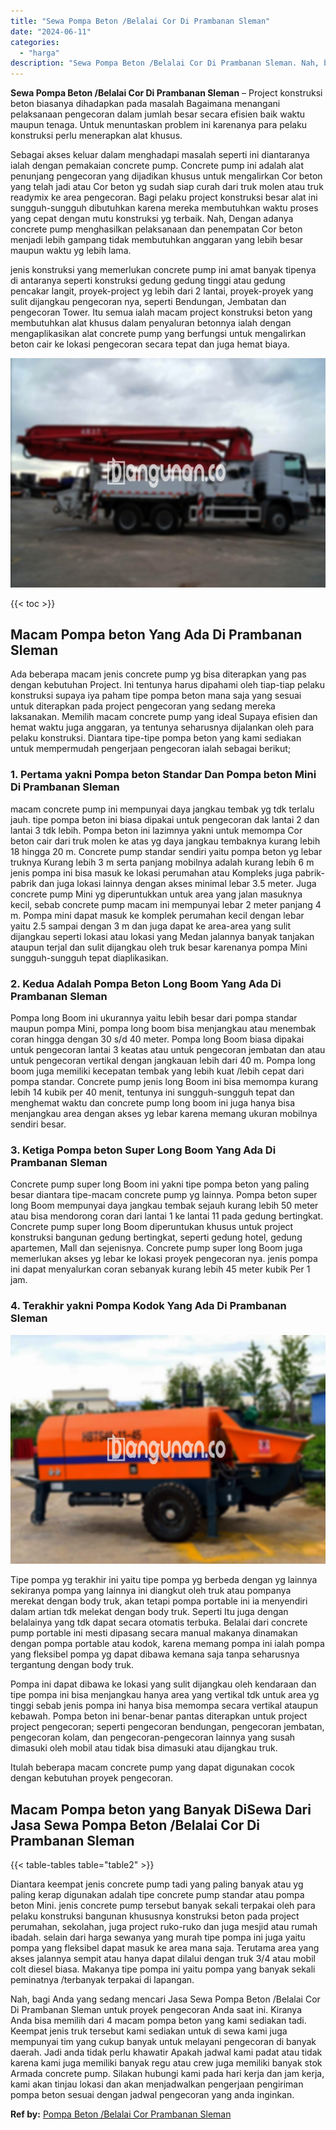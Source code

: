 ```yaml
---
title: "Sewa Pompa Beton /Belalai Cor Di Prambanan Sleman"
date: "2024-06-11"
categories: 
  - "harga"
description: "Sewa Pompa Beton /Belalai Cor Di Prambanan Sleman. Nah, bagi Anda yang sedang mencari Jasa Sewa Pompa Beton /Belalai Cor Di Prambanan Sleman untuk proyek pen..."
---
```


**Sewa Pompa Beton /Belalai Cor Di Prambanan Sleman** – Project konstruksi beton biasanya dihadapkan pada masalah Bagaimana menangani pelaksanaan pengecoran dalam jumlah besar secara efisien baik waktu maupun tenaga. Untuk menuntaskan problem ini karenanya para pelaku konstruksi perlu menerapkan alat khusus.

Sebagai akses keluar dalam menghadapi masalah seperti ini diantaranya ialah dengan pemakaian concrete pump. Concrete pump ini adalah alat penunjang pengecoran yang dijadikan khusus untuk mengalirkan Cor beton yang telah jadi atau Cor beton yg sudah siap curah dari truk molen atau truk readymix ke area pengecoran. Bagi pelaku project konstruksi besar alat ini sungguh-sungguh dibutuhkan karena mereka membutuhkan waktu proses yang cepat dengan mutu konstruksi yg terbaik. Nah, Dengan adanya concrete pump menghasilkan pelaksanaan dan penempatan Cor beton menjadi lebih gampang tidak membutuhkan anggaran yang lebih besar maupun waktu yg lebih lama.

jenis konstruksi yang memerlukan concrete pump ini amat banyak tipenya di antaranya seperti konstruksi gedung gedung tinggi atau gedung pencakar langit, proyek-project yg lebih dari 2 lantai, proyek-proyek yang sulit dijangkau pengecoran nya, seperti Bendungan, Jembatan dan pengecoran Tower. Itu semua ialah macam project konstruksi beton yang membutuhkan alat khusus dalam penyaluran betonnya ialah dengan mengaplikasikan alat concrete pump yang berfungsi untuk mengalirkan beton cair ke lokasi pengecoran secara tepat dan juga hemat biaya.

![Sewa Pompa Beton /Belalai Cor Di Prambanan Sleman](/images/sewa-concrete-pump-25.png)

{{< toc >}}

## Macam Pompa beton Yang Ada Di Prambanan Sleman

Ada beberapa macam jenis concrete pump yg bisa diterapkan yang pas dengan kebutuhan Project. Ini tentunya harus dipahami oleh tiap-tiap pelaku konstruksi supaya iya paham tipe pompa beton mana saja yang sesuai untuk diterapkan pada project pengecoran yang sedang mereka laksanakan. Memilih macam concrete pump yang ideal Supaya efisien dan hemat waktu juga anggaran, ya tentunya seharusnya dijalankan oleh para pelaku konstruksi. Diantara tipe-tipe pompa beton yang kami sediakan untuk mempermudah pengerjaan pengecoran ialah sebagai berikut;

### 1\. Pertama yakni Pompa beton Standar Dan Pompa beton Mini Di Prambanan Sleman

macam concrete pump ini mempunyai daya jangkau tembak yg tdk terlalu jauh. tipe pompa beton ini biasa dipakai untuk pengecoran dak lantai 2 dan lantai 3 tdk lebih. Pompa beton ini lazimnya yakni untuk memompa Cor beton cair dari truk molen ke atas yg daya jangkau tembaknya kurang lebih 18 hingga 20 m. Concrete pump standar sendiri yaitu pompa beton yg lebar truknya Kurang lebih 3 m serta panjang mobilnya adalah kurang lebih 6 m jenis pompa ini bisa masuk ke lokasi perumahan atau Kompleks juga pabrik-pabrik dan juga lokasi lainnya dengan akses minimal lebar 3.5 meter. Juga concrete pump Mini yg diperuntukkan untuk area yang jalan masuknya kecil, sebab concrete pump macam ini mempunyai lebar 2 meter panjang 4 m. Pompa mini dapat masuk ke komplek perumahan kecil dengan lebar yaitu 2.5 sampai dengan 3 m dan juga dapat ke area-area yang sulit dijangkau seperti lokasi atau lokasi yang Medan jalannya banyak tanjakan ataupun terjal dan sulit dijangkau oleh truk besar karenanya pompa Mini sungguh-sungguh tepat diaplikasikan.

### 2\. Kedua Adalah Pompa Beton Long Boom Yang Ada Di Prambanan Sleman

Pompa long Boom ini ukurannya yaitu lebih besar dari pompa standar maupun pompa Mini, pompa long boom bisa menjangkau atau menembak coran hingga dengan 30 s/d 40 meter. Pompa long Boom biasa dipakai untuk pengecoran lantai 3 keatas atau untuk pengecoran jembatan dan atau untuk pengecoran vertikal dengan jangkauan lebih dari 40 m. Pompa long boom juga memiliki kecepatan tembak yang lebih kuat /lebih cepat dari pompa standar. Concrete pump jenis long Boom ini bisa memompa kurang lebih 14 kubik per 40 menit, tentunya ini sungguh-sungguh tepat dan menghemat waktu dan concrete pump long boom ini juga hanya bisa menjangkau area dengan akses yg lebar karena memang ukuran mobilnya sendiri besar.

### 3\. Ketiga Pompa beton Super Long Boom Yang Ada Di Prambanan Sleman

Concrete pump super long Boom ini yakni tipe pompa beton yang paling besar diantara tipe-macam concrete pump yg lainnya. Pompa beton super long Boom mempunyai daya jangkau tembak sejauh kurang lebih 50 meter atau bisa mendorong coran dari lantai 1 ke lantai 11 pada gedung bertingkat. Concrete pump super long Boom diperuntukan khusus untuk project konstruksi bangunan gedung bertingkat, seperti gedung hotel, gedung apartemen, Mall dan sejenisnya. Concrete pump super long Boom juga memerlukan akses yg lebar ke lokasi proyek pengecoran nya. jenis pompa ini dapat menyalurkan coran sebanyak kurang lebih 45 meter kubik Per 1 jam.

### 4\. Terakhir yakni Pompa Kodok Yang Ada Di Prambanan Sleman

![Sewa Pompa Beton /Belalai Cor Di Prambanan Sleman](/images/sewa-concrete-pump-16.png)

Tipe pompa yg terakhir ini yaitu tipe pompa yg berbeda dengan yg lainnya sekiranya pompa yang lainnya ini diangkut oleh truk atau pompanya merekat dengan body truk, akan tetapi pompa portable ini ia menyendiri dalam artian tdk melekat dengan body truk. Seperti Itu juga dengan belalainya yang tdk dapat secara otomatis terbuka. Belalai dari concrete pump portable ini mesti dipasang secara manual makanya dinamakan dengan pompa portable atau kodok, karena memang pompa ini ialah pompa yang fleksibel pompa yg dapat dibawa kemana saja tanpa seharusnya tergantung dengan body truk.

Pompa ini dapat dibawa ke lokasi yang sulit dijangkau oleh kendaraan dan tipe pompa ini bisa menjangkau hanya area yang vertikal tdk untuk area yg tinggi sebab jenis pompa ini hanya bisa memompa secara vertikal ataupun kebawah. Pompa beton ini benar-benar pantas diterapkan untuk project project pengecoran; seperti pengecoran bendungan, pengecoran jembatan, pengecoran kolam, dan pengecoran-pengecoran lainnya yang susah dimasuki oleh mobil atau tidak bisa dimasuki atau dijangkau truk.

Itulah beberapa macam concrete pump yang dapat digunakan cocok dengan kebutuhan proyek pengecoran.

## Macam Pompa beton yang Banyak DiSewa Dari Jasa Sewa Pompa Beton /Belalai Cor Di Prambanan Sleman

{{< table-tables table="table2" >}}

Diantara keempat jenis concrete pump tadi yang paling banyak atau yg paling kerap digunakan adalah tipe concrete pump standar atau pompa beton Mini. jenis concrete pump tersebut banyak sekali terpakai oleh para pelaku konstruksi bangunan khususnya konstruksi beton pada project perumahan, sekolahan, juga project ruko-ruko dan juga mesjid atau rumah ibadah. selain dari harga sewanya yang murah tipe pompa ini juga yaitu pompa yang fleksibel dapat masuk ke area mana saja. Terutama area yang akses jalannya sempit atau hanya dapat dilalui dengan truk 3/4 atau mobil colt diesel biasa. Makanya tipe pompa ini yaitu pompa yang banyak sekali peminatnya /terbanyak terpakai di lapangan.

Nah, bagi Anda yang sedang mencari Jasa Sewa Pompa Beton /Belalai Cor Di Prambanan Sleman untuk proyek pengecoran Anda saat ini. Kiranya Anda bisa memilih dari 4 macam pompa beton yang kami sediakan tadi. Keempat jenis truk tersebut kami sediakan untuk di sewa kami juga mempunyai tim yang cukup banyak untuk melayani pengecoran di banyak daerah. Jadi anda tidak perlu khawatir Apakah jadwal kami padat atau tidak karena kami juga memiliki banyak regu atau crew juga memiliki banyak stok Armada concrete pump. Silakan hubungi kami pada hari kerja dan jam kerja, kami akan tinjau lokasi dan akan menjadwalkan pengerjaan pengiriman pompa beton sesuai dengan jadwal pengecoran yang anda inginkan.

**Ref by:** [Pompa Beton /Belalai Cor Prambanan Sleman](https://id.wikipedia.org/wiki/Pompa)
